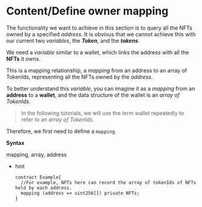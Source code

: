 # Content/Define owner mapping

The functionality we want to achieve in this section is to query all the NFTs owned by a specified *address*. It is obvious that we cannot achieve this with our current two *variables*, the ***Token***, and the ***tokens***.

We need a *variable* similar to a wallet, which links the address with all the **NFTs** it owns.

This is a mapping relationship, a *mapping* from an address to an array of TokenIds, representing all the NFTs owned by the *address*.

To better understand this *variable*, you can imagine it as a *mapping* from an **address** to a **wallet**, and the data structure of the wallet is an *array of TokenIds*.

> In the following tutorials, we will use the term wallet repeatedly to refer to an *array of TokenIds*.
> 

Therefore, we first need to define a `mapping`.

**Syntax**

mapping, array, address

- hint
    
    ```solidity
    contract Example{
      //For example, NFTs here can record the array of tokenIds of NFTs held by each address.
      mapping (address => uint256[]) private NFTs;
    }
    ```
    
